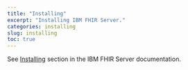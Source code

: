```yaml
---
title: "Installing"
excerpt: "Installing IBM FHIR Server."
categories: installing
slug: installing
toc: true
---
```


See [Installing](https://ibm.github.io/FHIR/cloudpak/1.0/installing/installing/) section in the IBM FHIR Server documentation.